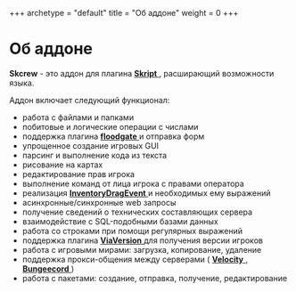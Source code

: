 +++
archetype = "default"
title = "Об аддоне"
weight = 0
+++
# Об аддоне
**Skcrew** - это аддон для плагина [**Skript** <i class="fas fa-link"></i>](https://github.com/SkriptLang/Skript), расширающий возможности языка.

Аддон включает следующий функционал:
- работа с файлами и папками
- побитовые и логические операции с числами 
- поддержка плагина [**floodgate** <i class="fas fa-link"></i>](https://github.com/GeyserMC/Floodgate) и отправка форм
- упрощенное создание игровых GUI
- парсинг и выполнение кода из текста
- рисование на картах
- редактирование прав игрока
- выполнение команд от лица игрока с правами оператора
- реализация [**InventoryDragEvent** <i class="fas fa-link"></i>](https://hub.spigotmc.org/javadocs/bukkit/org/bukkit/event/inventory/InventoryDragEvent.html) и необходимых ему выражений
- асинхронные/синхронные web запросы 
- получение сведений о технических составляющих сервера
- взаимодействие с SQL-подобными базами данных
- работа со строками при помощи регулярных выражений
- поддержка плагина [**ViaVersion** <i class="fas fa-link"></i>](https://github.com/ViaVersion/ViaVersion) для получения версии игроков
- работа с игровыми мирами: загрузка, копирование, удаление
- поддержка прокси-общения между серверами ( [**Velocity** <i class="fas fa-link"></i>](https://github.com/PaperMC/Velocity), [**Bungeecord** <i class="fas fa-link"></i>](https://github.com/SpigotMC/BungeeCord) )
- работа с пакетами: создание, отправка, получение, редактирование